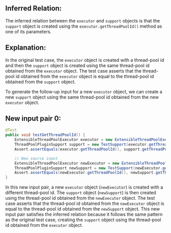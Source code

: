 ## Inferred Relation:
The inferred relation between the `executor` and `support` objects is that the `support` object is created using the `executor.getThreadPoolId()` method as one of its parameters.

## Explanation:
In the original test case, the `executor` object is created with a thread-pool id and then the `support` object is created using the same thread-pool id obtained from the `executor` object. The test case asserts that the thread-pool id obtained from the `executor` object is equal to the thread-pool id obtained from the `support` object.

To generate the follow-up input for a new `executor` object, we can create a new `support` object using the same thread-pool id obtained from the new `executor` object.

## New input pair 0:
```java
@Test
public void testGetThreadPoolId() {
    ExtensibleThreadPoolExecutor executor = new ExtensibleThreadPoolExecutor("test", manager, 5, 5, 1000L, TimeUnit.MILLISECONDS, new ArrayBlockingQueue<>(1), Thread::new, new ThreadPoolExecutor.AbortPolicy());
    ThreadPoolPluginSupport support = new TestSupport(executor.getThreadPoolId(), executor, manager);
    Assert.assertEquals(executor.getThreadPoolId(), support.getThreadPoolId());

    // New source input
    ExtensibleThreadPoolExecutor newExecutor = new ExtensibleThreadPoolExecutor("newTest", manager, 10, 10, 2000L, TimeUnit.MILLISECONDS, new ArrayBlockingQueue<>(1), Thread::new, new ThreadPoolExecutor.AbortPolicy());
    ThreadPoolPluginSupport newSupport = new TestSupport(newExecutor.getThreadPoolId(), newExecutor, manager);
    Assert.assertEquals(newExecutor.getThreadPoolId(), newSupport.getThreadPoolId());
}
```

In this new input pair, a new `executor` object (`newExecutor`) is created with a different thread-pool id. The `support` object (`newSupport`) is then created using the thread-pool id obtained from the `newExecutor` object. The test case asserts that the thread-pool id obtained from the `newExecutor` object is equal to the thread-pool id obtained from the `newSupport` object. This new input pair satisfies the inferred relation because it follows the same pattern as the original test case, creating the `support` object using the thread-pool id obtained from the `executor` object.